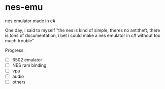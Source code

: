 # nes-emu
nes emulator made in c#

One day, i said to myself "the nes is kind of simple, theres no antitheft, there is tons of documentation, i bet i could make a nes emulator in c# without too much trouble" 

Progress:
- [ ] 6502 emulator
- [ ] NES ram binding
- [ ] vpu
- [ ] audio
- [ ] others
